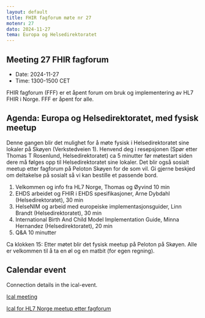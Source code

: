```yaml
---
layout: default
title: FHIR fagforum møte nr 27
motenr: 27
dato: 2024-11-27
tema: Europa og Helsedirektoratet
---
```


## Meeting 27 FHIR fagforum

* Date: 2024-11-27  
* Time: 1300-1500 CET

FHIR fagforum (FFF) er et åpent forum om bruk og implementering av HL7 FHIR i Norge. FFF er åpent for alle.

## Agenda: Europa og Helsedirektoratet, med fysisk meetup

Denne gangen blir det mulighet for å møte fysisk i Helsedirektoratet sine lokaler på Skøyen (Verkstedveien 1). Henvend deg i resepsjonen (Spør etter Thomas T Rosenlund, Helsedirektoratet) ca 5 minutter før møtestart siden dere må følges opp til Helsedirektoratet sine lokaler. Det blir også sosialt meetup etter fagforum på Peloton Skøyen for de som vil. Gi gjerne beskjed om deltakelse på sosialt så vi kan bestille et passende bord.

1. Velkommen og info fra HL7 Norge, Thomas og Øyvind 10 min
1. EHDS arbeidet og FHIR i EHDS spesifikasjoner, Arne Dybdahl (Helsedirektoratet), 30 min
2. HelseNIM og arbeid med europeiske implementasjonsguider, Linn Brandt (Helsedirektoratet), 30 min
3. International Birth And Child Model Implementation Guide, Minna Hernandez (Helsedirektoratet), 20 min
4. Q&A 10 minutter

Ca klokken 15: Etter møtet blir det fysisk meetup på Peloton på Skøyen. Alle er velkommen til å ta en øl og en matbit (for egen regning).

## Calendar event

Connection details in the ical-event.

[Ical meeting](ical/FHIR%20fagforum%20%2327.ics)  

[Ical for HL7 Norge meetup etter fagforum](ical/HL7-Norge-meetup-fagforum27.ics)  
